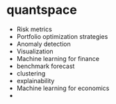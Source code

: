 # quantspace

- Risk metrics
- Portfolio optimization strategies
- Anomaly detection
- Visualization
- Machine learning for finance
 - benchmark forecast
 - clustering
 - explainability
- Machine learning for economics
 - 
